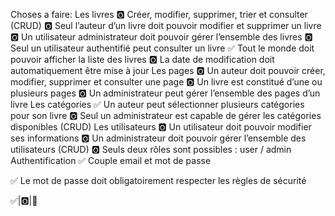 Choses a faire:
Les livres
🅾️ Créer, modifier, supprimer, trier et consulter (CRUD)
🅾️ Seul l’auteur d’un livre doit pouvoir modifier et supprimer un livre
🅾️ Un utilisateur administrateur doit pouvoir gérer l’ensemble des livres
🅾️ Seul un utilisateur authentifié peut consulter un livre
✅ Tout le monde doit pouvoir afficher la liste des livres
🅾️ La date de modification doit automatiquement être mise à jour
Les pages
🅾️ Un auteur doit pouvoir créer, modifier, supprimer et consulter une page
🅾️ Un livre est constitué d’une ou plusieurs pages
🅾️ Un administrateur peut gérer l’ensemble des pages d’un livre
Les catégories
✅ Un auteur peut sélectionner plusieurs catégories pour son livre
🅾️ Seul un administrateur est capable de gérer les catégories disponibles (CRUD)
Les utilisateurs
🅾️ Un utilisateur doit pouvoir modifier ses informations
🅾️ Un administrateur doit pouvoir gérer l’ensemble des utilisateurs (CRUD)
🅾️ Seuls deux rôles sont possibles : user / admin
Authentification
✅ Couple email et mot de passe

✅ Le mot de passe doit obligatoirement respecter les règles de sécurité

✅|🅾️|🔄